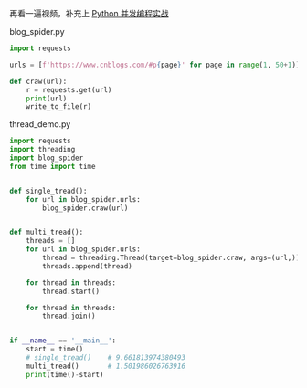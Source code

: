 
再看一遍视频，补充上 [Python 并发编程实战](https://www.bilibili.com/video/BV1bK411A7tV?p=1)

blog_spider.py  

```python 
import requests

urls = [f'https://www.cnblogs.com/#p{page}' for page in range(1, 50+1)]

def craw(url):
    r = requests.get(url)
    print(url)
    write_to_file(r)
```

thread_demo.py  

```python 
import requests
import threading
import blog_spider
from time import time


def single_tread():
    for url in blog_spider.urls:
        blog_spider.craw(url)


def multi_tread():
    threads = []
    for url in blog_spider.urls:
        thread = threading.Thread(target=blog_spider.craw, args=(url,))
        threads.append(thread)

    for thread in threads:
        thread.start()

    for thread in threads:
        thread.join()


if __name__ == '__main__':
    start = time()
    # single_tread()    # 9.661813974380493
    multi_tread()       # 1.501986026763916
    print(time()-start)
```




